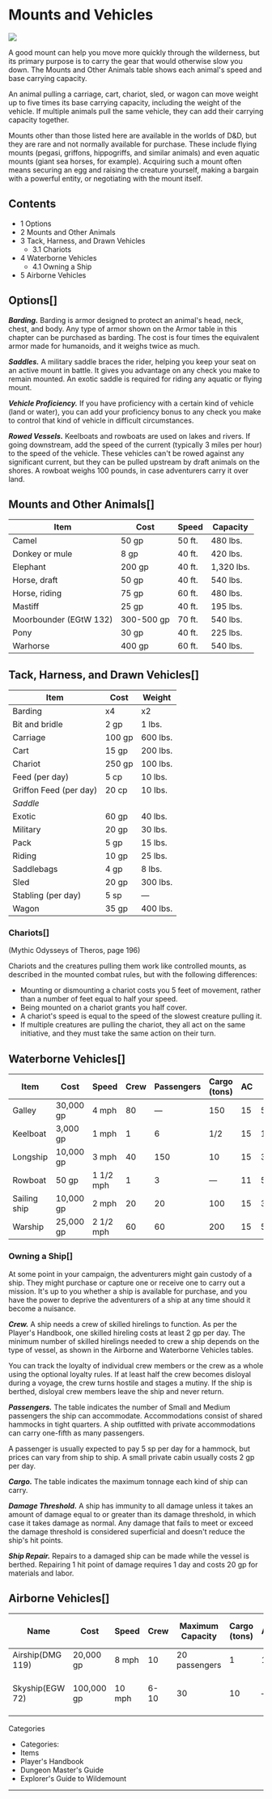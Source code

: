 # Mounts and Vehicles

![](https://static.wikia.nocookie.net/dnd-5e/images/c/c5/Gorse.png/revision/latest/scale-to-width-down/268?cb=20221129101748)

A good mount can help you move more quickly through the wilderness, but its primary purpose is to carry the gear that would otherwise slow you down. The Mounts and Other Animals table shows each animal's speed and base carrying capacity.

An animal pulling a carriage, cart, chariot, sled, or wagon can move weight up to five times its base carrying capacity, including the weight of the vehicle. If multiple animals pull the same vehicle, they can add their carrying capacity together.

Mounts other than those listed here are available in the worlds of D&D, but they are rare and not normally available for purchase. These include flying mounts (pegasi, griffons, hippogriffs, and similar animals) and even aquatic mounts (giant sea horses, for example). Acquiring such a mount often means securing an egg and raising the creature yourself, making a bargain with a powerful entity, or negotiating with the mount itself.

## Contents

* 1 Options
* 2 Mounts and Other Animals
* 3 Tack, Harness, and Drawn Vehicles
  + 3.1 Chariots
* 4 Waterborne Vehicles
  + 4.1 Owning a Ship
* 5 Airborne Vehicles

## Options[]

***Barding.*** Barding is armor designed to protect an animal's head, neck, chest, and body. Any type of armor shown on the Armor table in this chapter can be purchased as barding. The cost is four times the equivalent armor made for humanoids, and it weighs twice as much.

***Saddles.*** A military saddle braces the rider, helping you keep your seat on an active mount in battle. It gives you advantage on any check you make to remain mounted. An exotic saddle is required for riding any aquatic or flying mount.

***Vehicle Proficiency.*** If you have proficiency with a certain kind of vehicle (land or water), you can add your proficiency bonus to any check you make to control that kind of vehicle in difficult circumstances.

***Rowed Vessels.*** Keelboats and rowboats are used on lakes and rivers. If going downstream, add the speed of the current (typically 3 miles per hour) to the speed of the vehicle. These vehicles can't be rowed against any significant current, but they can be pulled upstream by draft animals on the shores. A rowboat weighs 100 pounds, in case adventurers carry it over land.

## Mounts and Other Animals[]

| Item | Cost | Speed | Capacity |
| --- | --- | --- | --- |
| Camel | 50 gp | 50 ft. | 480 lbs. |
| Donkey or mule | 8 gp | 40 ft. | 420 lbs. |
| Elephant | 200 gp | 40 ft. | 1,320 lbs. |
| Horse, draft | 50 gp | 40 ft. | 540 lbs. |
| Horse, riding | 75 gp | 60 ft. | 480 lbs. |
| Mastiff | 25 gp | 40 ft. | 195 lbs. |
| Moorbounder (EGtW 132) | 300-500 gp | 70 ft. | 540 lbs. |
| Pony | 30 gp | 40 ft. | 225 lbs. |
| Warhorse | 400 gp | 60 ft. | 540 lbs. |

## Tack, Harness, and Drawn Vehicles[]

| Item | Cost | Weight |
| --- | --- | --- |
| Barding | x4 | x2 |
| Bit and bridle | 2 gp | 1 lbs. |
| Carriage | 100 gp | 600 lbs. |
| Cart | 15 gp | 200 lbs. |
| Chariot | 250 gp | 100 lbs. |
| Feed (per day) | 5 cp | 10 lbs. |
| Griffon Feed (per day) | 20 cp | 10 Ibs. |
| *Saddle* | | |
| Exotic | 60 gp | 40 lbs. |
| Military | 20 gp | 30 lbs. |
| Pack | 5 gp | 15 lbs. |
| Riding | 10 gp | 25 lbs. |
| Saddlebags | 4 gp | 8 lbs. |
| Sled | 20 gp | 300 lbs. |
| Stabling (per day) | 5 sp | — |
| Wagon | 35 gp | 400 lbs. |

### Chariots[]

(Mythic Odysseys of Theros, page 196)

Chariots and the creatures pulling them work like controlled mounts, as described in the mounted combat rules, but with the following differences:

* Mounting or dismounting a chariot costs you 5 feet of movement, rather than a number of feet equal to half your speed.
* Being mounted on a chariot grants you half cover.
* A chariot's speed is equal to the speed of the slowest creature pulling it.
* If multiple creatures are pulling the chariot, they all act on the same initiative, and they must take the same action on their turn.

## Waterborne Vehicles[]

| Item | Cost | Speed | Crew | Passengers | Cargo (tons) | AC | HP | Damage Threshold |
| --- | --- | --- | --- | --- | --- | --- | --- | --- |
| Galley | 30,000 gp | 4 mph | 80 | — | 150 | 15 | 500 | 20 |
| Keelboat | 3,000 gp | 1 mph | 1 | 6 | 1/2 | 15 | 100 | 10 |
| Longship | 10,000 gp | 3 mph | 40 | 150 | 10 | 15 | 300 | 15 |
| Rowboat | 50 gp | 1 1/2 mph | 1 | 3 | — | 11 | 50 | — |
| Sailing ship | 10,000 gp | 2 mph | 20 | 20 | 100 | 15 | 300 | 15 |
| Warship | 25,000 gp | 2 1/2 mph | 60 | 60 | 200 | 15 | 500 | 20 |

### Owning a Ship[]

At some point in your campaign, the adventurers might gain custody of a ship. They might purchase or capture one or receive one to carry out a mission. It's up to you whether a ship is available for purchase, and you have the power to deprive the adventurers of a ship at any time should it become a nuisance.

***Crew.*** A ship needs a crew of skilled hirelings to function. As per the Player's Handbook, one skilled hireling costs at least 2 gp per day. The minimum number of skilled hirelings needed to crew a ship depends on the type of vessel, as shown in the Airborne and Waterborne Vehicles tables.

You can track the loyalty of individual crew members or the crew as a whole using the optional loyalty rules. If at least half the crew becomes disloyal during a voyage, the crew turns hostile and stages a mutiny. If the ship is berthed, disloyal crew members leave the ship and never return.

***Passengers.*** The table indicates the number of Small and Medium passengers the ship can accommodate. Accommodations consist of shared hammocks in tight quarters. A ship outfitted with private accommodations can carry one-fifth as many passengers.

A passenger is usually expected to pay 5 sp per day for a hammock, but prices can vary from ship to ship. A small private cabin usually costs 2 gp per day.

***Cargo.*** The table indicates the maximum tonnage each kind of ship can carry.

***Damage Threshold.*** A ship has immunity to all damage unless it takes an amount of damage equal to or greater than its damage threshold, in which case it takes damage as normal. Any damage that fails to meet or exceed the damage threshold is considered superficial and doesn't reduce the ship's hit points.

***Ship Repair.*** Repairs to a damaged ship can be made while the vessel is berthed. Repairing 1 hit point of damage requires 1 day and costs 20 gp for materials and labor.

## Airborne Vehicles[]

| Name | Cost | Speed | Crew | Maximum Capacity | Cargo (tons) | AC | HP | Personal Travel Cost | Shipping Cost |
| --- | --- | --- | --- | --- | --- | --- | --- | --- | --- |
| Airship(DMG 119) | 20,000 gp | 8 mph | 10 | 20 passengers | 1 | 13 | 300 | — | — |
| Skyship(EGW 72) | 100,000 gp | 10 mph | 6-10 | 30 | 10 | — | — | 2 gp/day per person | 1 gp/100 lbs. per mile |

Categories  

* Categories:
* Items
* Player's Handbook
* Dungeon Master's Guide
* Explorer's Guide to Wildemount

---

